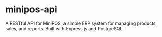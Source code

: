 # minipos-api

A RESTful API for MiniPOS, a simple ERP system for managing products, sales, and reports. Built with Express.js and PostgreSQL.
